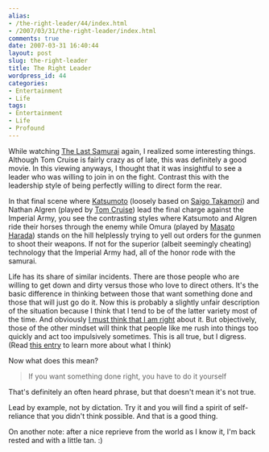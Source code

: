 ```yaml
---
alias:
- /the-right-leader/44/index.html
- /2007/03/31/the-right-leader/index.html
comments: true
date: 2007-03-31 16:40:44
layout: post
slug: the-right-leader
title: The Right Leader
wordpress_id: 44
categories:
- Entertainment
- Life
tags:
- Entertainment
- Life
- Profound
---
```


While watching [The Last Samurai](http://imdb.com/title/tt0325710/) again, I realized some interesting things.  Although Tom Cruise is fairly crazy as of late, this was definitely a good movie.  In this viewing anyways, I thought that it was insightful to see a leader who was willing to join in on the fight.  Contrast this with the leadership style of being perfectly willing to direct form the rear.

In that final scene where [Katsumoto](http://en.wikipedia.org/wiki/Katsumoto) (loosely based on [Saigo Takamori](http://en.wikipedia.org/wiki/Saigo_Takamori)) and Nathan Algren (played by [Tom Cruise](http://en.wikipedia.org/wiki/Tom_Cruise)) lead the final charge against the Imperial Army, you see the contrasting styles where Katsumoto and Algren ride their horses through the enemy while Omura (played by [Masato Harada](http://en.wikipedia.org/wiki/Masato_Harada)) stands on the hill helplessly trying to yell out orders for the gunmen to shoot their weapons.  If not for the superior (albeit seemingly cheating) technology that the Imperial Army had, all of the honor rode with the samurai.

Life has its share of similar incidents.  There are those people who are willing to get down and dirty versus those who love to direct others.  It's the basic difference in thinking between those that want something done and those that will just go do it.  Now this is probably a slightly unfair description of the situation because I think that I tend to be of the latter variety most of the time.  And obviously [I must think that I am right](http://www.goingthewongway.com/2007/02/01/algorithm-for-your-life/) about it.  But objectively, those of the other mindset will think that people like me rush into things too quickly and act too impulsively sometimes.  This is all true, but I digress.  (Read [this entry](http://www.goingthewongway.com/2007/02/01/algorithm-for-your-life/) to learn more about what I think)

Now what does this mean?


> If you want something done right, you have to do it yourself



That's definitely an often heard phrase, but that doesn't mean it's not true.

Lead by example, not by dictation.  Try it and you will find a spirit of self-reliance that you didn't think possible.  And that is a good thing.

On another note: after a nice reprieve from the world as I know it, I'm back rested and with a little tan.  :)
